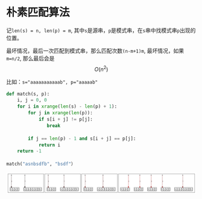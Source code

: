 # 朴素匹配算法

记`len(s) = n, len(p) = m`, 其中`s`是源串，`p`是模式串，在`s`串中找模式串`p`出现的位置。

最坏情况，最后一次匹配到模式串，那么匹配次数`(n-m+1)m`, 最坏情况，如果`m=n/2`, 那么最后会是$$O(n^2)$$

比如：`s="aaaaaaaaaaab", p="aaaaab"`

```py
def match(s, p): 
    i, j = 0, 0
    for i in xrange(len(s) - len(p) + 1):
        for j in xrange(len(p)):
            if s[i + j] != p[j]:
               break

        if j == len(p) - 1 and s[i + j] == p[j]:
            return i
    return -1

match("asnbsdfb", "bsdf"）
```

![](/assets/match_string/naivealgorithm.svg)

